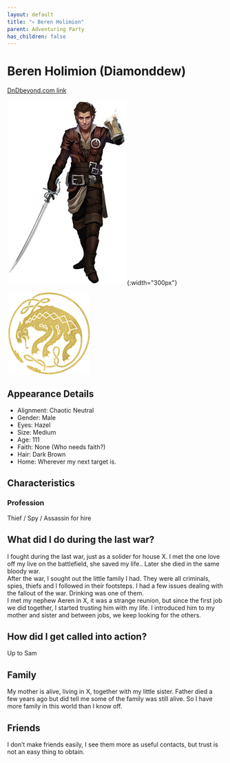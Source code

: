 ```yaml
---
layout: default
title: "💀 Beren Holimion"
parent: Adventuring Party
has_children: false
---
```


# Beren Holimion (Diamonddew)

[DnDbeyond.com link](https://www.dndbeyond.com/characters/48920994)

![full_art](img/beren.jpg){:width="300px"}

![dragon_mark](img/aeren_mark.png)

## Appearance Details
-	Alignment: Chaotic Neutral
-	Gender: Male
- Eyes: Hazel
- Size: Medium
-	Age: 111
-	Faith: None (Who needs faith?)
-	Hair: Dark Brown
-	Home: Wherever my next target is.
 
## Characteristics

### Profession

Thief / Spy / Assassin for hire

## What did I do during the last war?
I fought during the last war, just as a solider for house X. I met the one love off my live on the battlefield, she saved my life.. Later she died in the same bloody war.   
After the war, I sought out the little family I had. They were all criminals, spies, thiefs and I followed in their footsteps. I had a few issues dealing with the fallout of the war. Drinking was one of them.  
I met my nephew Aeren in X, it was a strange reunion, but since the first job we did together, I started trusting him with my life. I introduced him to my mother and sister and between jobs, we keep looking for the others.

## How did I get called into action?
Up to Sam

## Family
My mother is alive, living in X, together with my little sister. Father died a few years ago but did tell me some of the family was still alive. So I have more family in this world than I know off.

## Friends
I don’t make friends easily, I see them more as useful contacts, but trust is not an easy thing to obtain.
